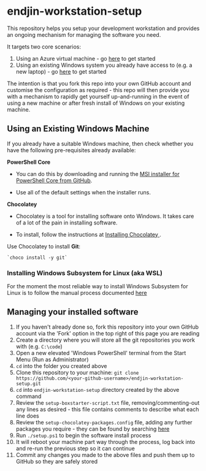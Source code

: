 # endjin-workstation-setup

This repository helps you setup your development workstation and provides an ongoing mechanism for managing the software you need.

It targets two core scenarios:

1. Using an Azure virtual machine - go [here](docs/setup_vm.md) to get started
1. Using an existing Windows system you already have access to (e.g. a new laptop) - go [here](#using-an-existing-windows-machine) to get started

The intention is that you fork this repo into your own GitHub account and customise the configuration as required - this repo will then provide you with a mechanism to rapidly get yourself up-and-running in the event of using a new machine or after fresh install of Windows on your existing machine.


## Using an Existing Windows Machine

If you already have a suitable Windows machine, then check whether you have the following pre-requisites already available:


**PowerShell Core**

- You can do this by downloading and running the [MSI installer for PowerShell Core from GitHub](https://github.com/PowerShell/PowerShell/releases/download/v7.1.3/PowerShell-7.1.3-win-x64.msi).

- Use all of the default settings when the installer runs.

**Chocolatey**

- Chocolatey is a tool for installing software onto Windows.  It takes care of a lot of the pain in installing software.

-  To install, follow the instructions at [Installing Chocolatey ](https://chocolatey.org/install).


Use Chocolatey to install **Git**:

    `choco install -y git`

### Installing Windows Subsystem for Linux (aka WSL)

For the moment the most reliable way to install Windows Subsystem for Linux is to follow the manual process documented [here](docs/setup_vm.md#installing-windows-subsystem-for-linux)

## Managing your installed software

1. If you haven't already done so, fork this repository into your own GitHub account via the 'Fork' option in the top right of this page you are reading
1. Create a directory where you will store all the git repositories you work with (e.g. `C:\code`)
1. Open a new elevated 'Windows PowerShell' terminal from the Start Menu (Run as Administrator)
1. `cd` into the folder you created above
1. Clone this repository to your machine: `git clone https://github.com/<your-github-username>/endjin-workstation-setup.git`
1. `cd` into `endjin-workstation-setup` directory created by the above command
1. Review the `setup-boxstarter-script.txt` file, removing/commenting-out any lines as desired - this file contains comments to describe what each line does
1. Review the `setup-chocolatey-packages.config` file, adding any further packages you require - they can be found by searching [here](https://community.chocolatey.org/packages)
1. Run `./setup.ps1` to begin the software install process
1. It will reboot your machine part way through the process, log back into and re-run the previous step so it can continue
1. Commit any changes you made to the above files and push them up to GitHub so they are safely stored
